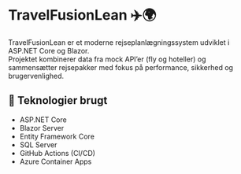 # TravelFusionLean ✈️🌍

TravelFusionLean er et moderne rejseplanlægningssystem udviklet i ASP.NET Core og Blazor.  
Projektet kombinerer data fra mock API’er (fly og hoteller) og sammensætter rejsepakker med fokus på performance, sikkerhed og brugervenlighed.

## 🔧 Teknologier brugt

- ASP.NET Core
- Blazor Server
- Entity Framework Core
- SQL Server
- GitHub Actions (CI/CD)
- Azure Container Apps
